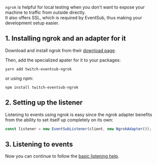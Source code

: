 `ngrok` is helpful for local testing when you don't want to expose your machine to traffic from outside directly.  
It also offers SSL, which is required by EventSub, thus making your development setup easier.

## 1. Installing ngrok and an adapter for it

Download and install ngrok from their [download page](https://ngrok.com/download).

Then, add the specialized apater for it to your packages:

    yarn add twitch-eventsub-ngrok

or using npm:

    npm install twitch-eventsub-ngrok

## 2. Setting up the listener

Listening to events using ngrok is easy since the ngrok adapter benefits from the ability to set itself up completely on its own:

```typescript
const listener = new EventSubListener(client, new NgrokAdapter());
```

## 3. Listening to events

Now you can continue to follow the [basic listening help](/twitch-eventsub/docs/basic-usage/listening-to-events).
